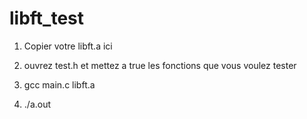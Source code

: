 libft_test
==========

1) Copier votre libft.a ici

2) ouvrez test.h et mettez a true les fonctions que vous voulez tester

3) gcc main.c libft.a

4) ./a.out